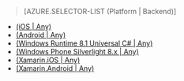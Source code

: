 > [AZURE.SELECTOR-LIST (Platform | Backend)]
- [(iOS | Any)](/zh-cn/documentation/articles/mobile-services-ios-get-started-offline-data/)
- [(Android | Any)](/documentation/articles//articles/mobile-services-android-get-started-offline-data)
- [(Windows Runtime 8.1 Universal C# | Any)](/zh-cn/documentation/articles/mobile-services-windows-store-dotnet-get-started-offline-data/)
- [(Windows Phone Silverlight 8.x | Any)](/zh-cn/documentation/articles/mobile-services-windows-phone-get-started-offline-data/)
- [(Xamarin.iOS | Any)](/zh-cn/documentation/articles/mobile-services-xamarin-ios-get-started-offline-data/)
- [(Xamarin.Android | Any)](/zh-cn/documentation/articles/mobile-services-xamarin-android-get-started-offline-data/)

<!---HONumber=71-->